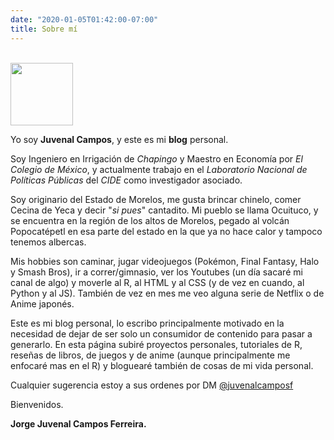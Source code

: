 ```yaml
---
date: "2020-01-05T01:42:00-07:00"
title: Sobre mí
---
```


<br>

<img class = Juve src="/./sobre_mi_files/logo.png" alt="" width="100px" height="100px" class="center"/>

<br>

Yo soy <strong>Juvenal Campos</strong>, y este es mi **blog** personal. 

Soy Ingeniero en Irrigación de _Chapingo_ y Maestro en Economía por _El Colegio de México_, y actualmente trabajo en el _Laboratorio Nacional de Políticas Públicas_ del _CIDE_ como investigador asociado. 

Soy originario del Estado de Morelos, me gusta brincar chinelo, comer Cecina de Yeca y decir "_si pues_" cantadito. Mi pueblo se llama Ocuituco, y se encuentra en la región de los altos de Morelos, pegado al volcán Popocatépetl en esa parte del estado en la que ya no hace calor y tampoco tenemos albercas. 

Mis hobbies son caminar, jugar videojuegos (Pokémon, Final Fantasy, Halo y Smash Bros), ir a correr/gimnasio, ver los Youtubes (un día sacaré mi canal de algo) y moverle al R, al HTML y al CSS (y de vez en cuando, al Python y al JS). También de vez en mes me veo alguna serie de Netflix o de Anime japonés.

Este es mi blog personal, lo escribo principalmente motivado en la necesidad de dejar de ser solo un consumidor de contenido para pasar a generarlo. En esta página subiré proyectos personales, tutoriales de R, reseñas de libros, de juegos y de anime (aunque principalmente me enfocaré mas en el R) y bloguearé también de cosas de mi vida personal. 

Cualquier sugerencia estoy a sus ordenes por DM [@juvenalcamposf](https://twitter.com/JuvenalCamposF)

Bienvenidos.

**Jorge Juvenal Campos Ferreira.** 
